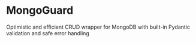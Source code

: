 # MongoGuard
Optimistic and efficient CRUD wrapper for MongoDB with built-in Pydantic validation and safe error handling

